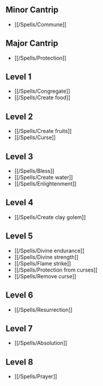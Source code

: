 ## Minor Cantrip

- [[/Spells/Commune]]

## Major Cantrip

- [[/Spells/Protection]]

## Level 1

- [[/Spells/Congregate]]
- [[/Spells/Create food]]

## Level 2

- [[/Spells/Create fruits]]
- [[/Spells/Curse]]

## Level 3

- [[/Spells/Bless]]
- [[/Spells/Create water]]
- [[/Spells/Enlightenment]]

## Level 4

- [[/Spells/Create clay golem]]

## Level 5

- [[/Spells/Divine endurance]]
- [[/Spells/Divine strength]]
- [[/Spells/Flame strike]]
- [[/Spells/Protection from curses]]
- [[/Spells/Remove curse]]

## Level 6

- [[/Spells/Resurrection]]

## Level 7

- [[/Spells/Absolution]]

## Level 8

- [[/Spells/Prayer]]
